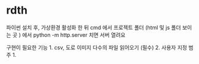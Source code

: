 # rdth
파이썬 설치 후, 가상환경 활성화 한 뒤
cmd 에서 프로젝트 폴더 (html 및 js 폴더 보이는 곳 ) 에서
python -m http.server 치면 서버 열려요

구현이 필요한 기능
    1. csv, 도로 이미지 다수의 파일 읽어오기 (필수)
    2. 사용자 지정 범주 
        1. 